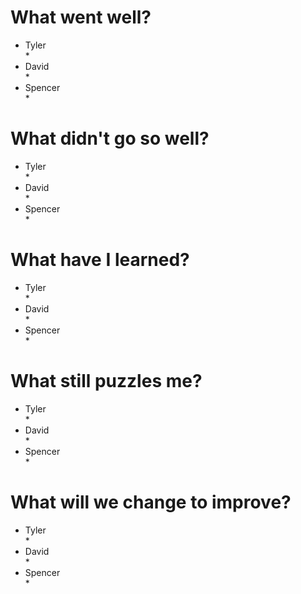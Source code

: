 # What went well?   

* Tyler   
    * 
* David   
    * 
* Spencer   
    * 
    
# What didn't go so well?   

* Tyler    
    * 
* David  
    * 
* Spencer  
    * 

# What have I learned?   

* Tyler     
    * 
* David   
    * 
* Spencer   
    * 

# What still puzzles me?   

* Tyler   
    * 
* David   
    * 
* Spencer   
    * 

# What will we change to improve?   

* Tyler   
    * 
* David   
    * 
* Spencer   
    * 
